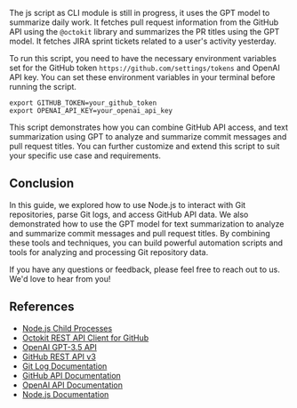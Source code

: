 

The js script as CLI module is still in progress, it uses the GPT model to summarize daily work.
 It fetches pull request information from the GitHub API using the `@octokit` library and summarizes the PR titles using the GPT model.
 It fetches JIRA sprint tickets related to a user's activity yesterday.

To run this script, you need to have the necessary environment variables set for the GitHub token 
`https://github.com/settings/tokens` and OpenAI API key. You can set these environment variables in your terminal before running the script.

```
export GITHUB_TOKEN=your_github_token
export OPENAI_API_KEY=your_openai_api_key
```

This script demonstrates how you can combine GitHub API access, and text summarization using GPT to analyze and summarize commit messages and pull request titles. You can further customize and extend this script to suit your specific use case and requirements.

## Conclusion

In this guide, we explored how to use Node.js to interact with Git repositories, parse Git logs, and access GitHub API data. We also demonstrated how to use the GPT model for text summarization to analyze and summarize commit messages and pull request titles. By combining these tools and techniques, you can build powerful automation scripts and tools for analyzing and processing Git repository data.

If you have any questions or feedback, please feel free to reach out to us. We'd love to hear from you!

## References
- [Node.js Child Processes](https://nodejs.org/api/child_process.html)
- [Octokit REST API Client for GitHub](https://octokit.github.io/rest.js/v18)
- [OpenAI GPT-3.5 API](https://beta.openai.com/docs/api-reference/introduction)
- [GitHub REST API v3](https://docs.github.com/en/rest)
- [Git Log Documentation](https://git-scm.com/docs/git-log)
- [GitHub API Documentation](https://docs.github.com/en/rest)
- [OpenAI API Documentation](https://beta.openai.com/docs/api-reference/introduction)
- [Node.js Documentation](https://nodejs.org/en/docs/)

